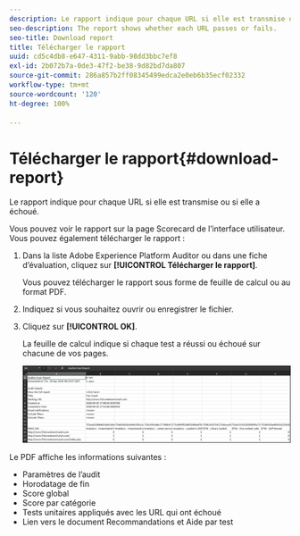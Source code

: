 ```yaml
---
description: Le rapport indique pour chaque URL si elle est transmise ou si elle a échoué.
seo-description: The report shows whether each URL passes or fails.
seo-title: Download report
title: Télécharger le rapport
uuid: cd5c4db8-e647-4311-9abb-98dd3bbc7ef8
exl-id: 2b072b7a-0de3-47f2-be38-9d82bd7da807
source-git-commit: 286a857b2ff08345499edca2e0eb6b35ecf02332
workflow-type: tm+mt
source-wordcount: '120'
ht-degree: 100%

---
```


# Télécharger le rapport{#download-report}

Le rapport indique pour chaque URL si elle est transmise ou si elle a échoué.

Vous pouvez voir le rapport sur la page Scorecard de l’interface utilisateur. Vous pouvez également télécharger le rapport :

1. Dans la liste Adobe Experience Platform Auditor ou dans une fiche d’évaluation, cliquez sur **[!UICONTROL Télécharger le rapport]**.

   Vous pouvez télécharger le rapport sous forme de feuille de calcul ou au format PDF.
1. Indiquez si vous souhaitez ouvrir ou enregistrer le fichier.

1. Cliquez sur **[!UICONTROL OK]**.

   La feuille de calcul indique si chaque test a réussi ou échoué sur chacune de vos pages.

   ![](assets/sheet.png)

Le PDF affiche les informations suivantes :

* Paramètres de l’audit
* Horodatage de fin
* Score global
* Score par catégorie
* Tests unitaires appliqués avec les URL qui ont échoué
* Lien vers le document Recommandations et Aide par test
